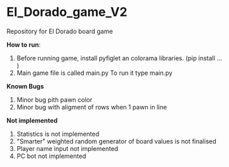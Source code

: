 # El_Dorado_game_V2
Repository for El Dorado board game

__How to run__: 
1. Before running game, install pyfiglet an colorama libraries. (pip install ... )
2. Main game file is called main.py To run it type main.py 


__Known Bugs__
1. Minor bug pith pawn color
2. Minor bug with aligment of rows when 1 pawn in line

__Not implemented__
1. Statistics is not implemented
2. "Smarter" weighted random generator of board values is not finalised
3. Player name input not implemented
4. PC bot not implemented
